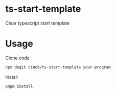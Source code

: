 # ts-start-template
Clear typescript start template

# Usage
Clone code
```bash
npx degit cinob/ts-start-template your-program
```

Install
```
pnpm install
```
